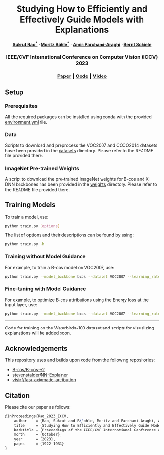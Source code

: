 <p align="center">
<h1 align="center">
Studying How to Efficiently and Effectively Guide Models with Explanations
</h1>

<p align="center">
<a href="https://sukrutrao.github.io"><strong>Sukrut Rao<sup>*</sup></strong></a>
·
<a href="https://www.mpi-inf.mpg.de/departments/computer-vision-and-machine-learning/people/moritz-boehle/"><strong>Moritz Böhle<sup>*</sup></strong></a>
·
<a href="https://www.linkedin.com/in/amin-parchami"><strong>Amin Parchami-Araghi</strong></a>
·
<a href="https://www.mpi-inf.mpg.de/departments/computer-vision-and-machine-learning/people/bernt-schiele"><strong>Bernt Schiele</strong></a>
</p>
  
<h3 align="center">
IEEE/CVF International Conference on Computer Vision (ICCV) 2023
</h3>
  
<h3 align="center">
<a href="https://openaccess.thecvf.com/content/ICCV2023/html/Rao_Studying_How_to_Efficiently_and_Effectively_Guide_Models_with_Explanations_ICCV_2023_paper.html">Paper</a>
|
<a href="https://github.com/sukrutrao/Model-Guidance">Code</a>
|
<a href="https://youtu.be/g9tKVe3fEcQ?feature=shared">Video</a>
</h3>
</p>

## Setup

### Prerequisites

All the required packages can be installed using conda with the provided [environment.yml](environment.yml) file.

### Data

Scripts to download and preprocess the VOC2007 and COCO2014 datasets have been provided in the [datasets](datasets) directory. Please refer to the README file provided there.

### ImageNet Pre-trained Weights

A script to download the pre-trained ImageNet weights for B-cos and X-DNN backbones has been provided in the [weights](weights) directory. Please refer to the README file provided there.


## Training Models

To train a model, use:

```bash
python train.py [options]
```

The list of options and their descriptions can be found by using:

```bash
python train.py -h
```

### Training without Model Guidance

For example, to train a B-cos model on VOC2007, use:

```bash
python train.py --model_backbone bcos --dataset VOC2007 --learning_rate 1e-4 --train_batch_size 64 --total_epochs 300
```

### Fine-tuning with Model Guidance

For example, to optimize B-cos attributions using the Energy loss at the Input layer, use:

```bash
python train.py --model_backbone bcos --dataset VOC2007 --learning_rate 1e-4 --train_batch_size 64 --total_epochs 50 --optimize_explanations --model_path models/VOC2007/bcos_standard_attrNone_loclossNone_origNone_resnet50_lr1e-04_sll1.0_layerInput/model_checkpoint_f1_best.pt --localization_loss_lambda 1e-3 --layer Input --localization_loss_fn Energy --pareto
```
---
Code for training on the Waterbirds-100 dataset and scripts for visualizing explanations will be added soon.

## Acknowledgements

This repository uses and builds upon code from the following repositories:
* [B-cos/B-cos-v2](https://github.com/B-cos/B-cos-v2)
* [stevenstalder/NN-Explainer](https://github.com/stevenstalder/NN-Explainer)
* [visinf/fast-axiomatic-attribution](https://github.com/visinf/fast-axiomatic-attribution)

## Citation

Please cite our paper as follows:

```tex
@InProceedings{Rao_2023_ICCV,
    author    = {Rao, Sukrut and B\"ohle, Moritz and Parchami-Araghi, Amin and Schiele, Bernt},
    title     = {Studying How to Efficiently and Effectively Guide Models with Explanations},
    booktitle = {Proceedings of the IEEE/CVF International Conference on Computer Vision (ICCV)},
    month     = {October},
    year      = {2023},
    pages     = {1922-1933}
}
```



